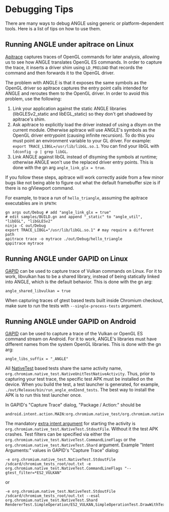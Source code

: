 # Debugging Tips

There are many ways to debug ANGLE using generic or platform-dependent tools. Here is a list of tips on how to use them.

## Running ANGLE under apitrace on Linux

[Apitrace](http://apitrace.github.io/) captures traces of OpenGL commands for later analysis, allowing us to see how ANGLE translates OpenGL ES commands. In order to capture the trace, it inserts a driver shim using `LD_PRELOAD` that records the command and then forwards it to the OpenGL driver.

The problem with ANGLE is that it exposes the same symbols as the OpenGL driver so apitrace captures the entry point calls intended for ANGLE and reroutes them to the OpenGL driver. In order to avoid this problem, use the following:

1. Link your application against the static ANGLE libraries (libGLESv2_static and libEGL_static) so they don't get shadowed by apitrace's shim.
2. Ask apitrace to explicitly load the driver instead of using a dlsym on the current module. Otherwise apitrace will use ANGLE's symbols as the OpenGL driver entrypoint (causing infinite recursion). To do this you must point an environment variable to your GL driver. For example: `export TRACE_LIBGL=/usr/lib/libGL.so.1`. You can find your libGL with `ldconfig -p | grep libGL`.
3. Link ANGLE against libGL instead of dlsyming the symbols at runtime; otherwise ANGLE won't use the replaced driver entry points. This is done with the gn arg `angle_link_glx = true`.

If you follow these steps, apitrace will work correctly aside from a few minor bugs like not being able to figure out what the default framebuffer size is if there is no glViewport command.

For example, to trace a run of `hello_triangle`, assuming the apitrace executables are in `$PATH`:

```
gn args out/Debug # add "angle_link_glx = true"
# edit samples/BUILD.gn and append "_static" to "angle_util", "libEGL", "libGLESv2"
ninja -C out/Debug
export TRACE_LIBGL="/usr/lib/libGL.so.1" # may require a different path
apitrace trace -o mytrace ./out/Debug/hello_triangle
qapitrace mytrace
```

## Running ANGLE under GAPID on Linux

[GAPID](https://github.com/google/gapid) can be used to capture trace of Vulkan commands on Linux.
For it to work, libvulkan has to be a shared library, instead of being statically linked into ANGLE, which is the default behavior.
This is done with the gn arg:
```
angle_shared_libvulkan = true
```

When capturing traces of gtest based tests built inside Chromium checkout, make sure to run the tests with `--single-process-tests` argument.

## Running ANGLE under GAPID on Android

[GAPID](https://github.com/google/gapid) can be used to capture a trace of the Vulkan or OpenGL ES command stream on Android.
For it to work, ANGLE's libraries must have different names from the system OpenGL libraries.
This is done with the gn arg:
```
angle_libs_suffix = "_ANGLE"
```

All [NativeTest](https://chromium.googlesource.com/chromium/src/+/master/testing/android/native_test/java/src/org/chromium/native_test/NativeTest.java) based tests share the same activity name, `org.chromium.native_test.NativeUnitTestNativeActivity`. Thus, prior to capturing your test trace, the specific test APK must be installed on the device. When you build the test, a test launcher is generated, for example, `./out/Release/bin/run_angle_end2end_tests`. The best way to install the APK is to run this test launcher once.

In GAPID's "Capture Trace" dialog, "Package / Action:" should be
```
android.intent.action.MAIN:org.chromium.native_test/org.chromium.native_test.NativeUnitTestNativeActivity
```

The mandatory [extra intent argument](https://developer.android.com/studio/command-line/adb.html#IntentSpec) for starting the activity is `org.chromium.native_test.NativeTest.StdoutFile`. Without it the test APK crashes. Test filters can be specified via either the `org.chromium.native_test.NativeTest.CommandLineFlags` or the `org.chromium.native_test.NativeTest.Shard` argument.
Example "Intent Arguments:" values in GAPID's "Capture Trace" dialog:
```
-e org.chromium.native_test.NativeTest.StdoutFile /sdcard/chromium_tests_root/out.txt -e org.chromium.native_test.NativeTest.CommandLineFlags "--gtest_filter=*ES2_VULKAN"
```
or
```
-e org.chromium.native_test.NativeTest.StdoutFile /sdcard/chromium_tests_root/out.txt --esal org.chromium.native_test.NativeTest.Shard RendererTest.SimpleOperation/ES2_VULKAN,SimpleOperationTest.DrawWithTexture/ES2_VULKAN
```
